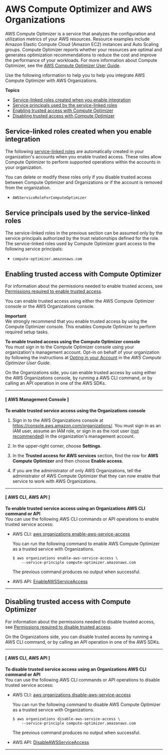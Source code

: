 # AWS Compute Optimizer and AWS Organizations<a name="services-that-can-integrate-compute-optimizer"></a>

AWS Compute Optimizer is a service that analyzes the configuration and utilization metrics of your AWS resources\. Resource examples include Amazon Elastic Compute Cloud \(Amazon EC2\) instances and Auto Scaling groups\. Compute Optimizer reports whether your resources are optimal and generates optimization recommendations to reduce the cost and improve the performance of your workloads\. For more information about Compute Optimizer, see the [AWS Compute Optimizer User Guide](https://docs.aws.amazon.com/compute-optimizer/latest/ug/what-is.html)\.

Use the following information to help you to help you integrate AWS Compute Optimizer with AWS Organizations\.

**Topics**
+ [Service\-linked roles created when you enable integration](#integrate-enable-slr-compute-optimizer)
+ [Service principals used by the service\-linked roles](#integrate-enable-svcprin-compute-optimizer)
+ [Enabling trusted access with Compute Optimizer](#integrate-enable-ta-compute-optimizer)
+ [Disabling trusted access with Compute Optimizer](#integrate-disable-ta-compute-optimizer)

## Service\-linked roles created when you enable integration<a name="integrate-enable-slr-compute-optimizer"></a>

The following [service\-linked roles](https://docs.aws.amazon.com/IAM/latest/UserGuide/using-service-linked-roles.html) are automatically created in your organization's accounts when you enable trusted access\. These roles allow Compute Optimizer to perform supported operations within the accounts in your organization\.

You can delete or modify these roles only if you disable trusted access between Compute Optimizer and Organizations or if the account is removed from the organization\.
+ `AWSServiceRoleForComputeOptimizer`

## Service principals used by the service\-linked roles<a name="integrate-enable-svcprin-compute-optimizer"></a>

The service\-linked roles in the previous section can be assumed only by the service principals authorized by the trust relationships defined for the role\. The service\-linked roles used by Compute Optimizer grant access to the following service principals:
+ `compute-optimizer.amazonaws.com`

## Enabling trusted access with Compute Optimizer<a name="integrate-enable-ta-compute-optimizer"></a>

For information about the permissions needed to enable trusted access, see [Permissions required to enable trusted access](orgs_integrate_services.md#orgs_trusted_access_perms)\.

You can enable trusted access using either the AWS Compute Optimizer console or the AWS Organizations console\.

**Important**  
We strongly recommend that you enable trusted access by using the Compute Optimizer console\. This enables Compute Optimizer to perform required setup tasks\.

**To enable trusted access using the Compute Optimizer console**  
You must sign in to the Compute Optimizer console using your organization's management account\. Opt\-in on behalf of your organization by following the instructions at [Opting in your Account](https://docs.aws.amazon.com/compute-optimizer/latest/ug/getting-started.html#account-opt-in) in the *AWS Compute Optimizer User Guide*\.

On the Organizations side, you can enable trusted access by using either the AWS Organizations console, by running a AWS CLI command, or by calling an API operation in one of the AWS SDKs\.

------
#### [ AWS Management Console ]

**To enable trusted service access using the Organizations console**

1. Sign in to the AWS Organizations console at [https://console\.aws\.amazon\.com/organizations/](https://console.aws.amazon.com/organizations/)\. You must sign in as an IAM user, assume an IAM role, or sign in as the root user \([not recommended](https://docs.aws.amazon.com/IAM/latest/UserGuide/best-practices.html#lock-away-credentials)\) in the organization's management account\. 

1. In the upper\-right corner, choose **Settings**\.

1. In the **Trusted access for AWS services** section, find the row for **AWS Compute Optimizer** and then choose **Enable access**\.

1. If you are the administrator of only AWS Organizations, tell the administrator of AWS Compute Optimizer that they can now enable that service to work with AWS Organizations\.

------
#### [ AWS CLI, AWS API ]

**To enable trusted service access using an Organizations AWS CLI command or API**  
You can use the following AWS CLI commands or API operations to enable trusted service access:
+ AWS CLI: [aws organizations enable\-aws\-service\-access](https://docs.aws.amazon.com/cli/latest/reference/organizations/enable-aws-service-access.html)

  You can run the following command to enable AWS Compute Optimizer as a trusted service with Organizations\.

  ```
  $ aws organizations enable-aws-service-access \ 
      --service-principle compute-optimizer.amazonaws.com
  ```

  The previous command produces no output when successful\.
+ AWS API: [EnableAWSServiceAccess](https://docs.aws.amazon.com/organizations/latest/APIReference/API_EnableAWSServiceAccess.html)

------

## Disabling trusted access with Compute Optimizer<a name="integrate-disable-ta-compute-optimizer"></a>

For information about the permissions needed to disable trusted access, see [Permissions required to disable trusted access](orgs_integrate_services.md#orgs_trusted_access_disable_perms)\.

On the Organizations side, you can disable trusted access by running a AWS CLI command, or by calling an API operation in one of the AWS SDKs\.

------
#### [ AWS CLI, AWS API ]

**To disable trusted service access using an Organizations AWS CLI command or API**  
You can use the following AWS CLI commands or API operations to disable trusted service access:
+ AWS CLI: [aws organizations disable\-aws\-service\-access](https://docs.aws.amazon.com/cli/latest/reference/organizations/disable-aws-service-access.html)

  You can run the following command to disable AWS Compute Optimizer as a trusted service with Organizations\.

  ```
  $ aws organizations disable-aws-service-access \
      --service-principle compute-optimizer.amazonaws.com
  ```

  The previous command produces no output when successful\.
+ AWS API: [DisableAWSServiceAccess](https://docs.aws.amazon.com/organizations/latest/APIReference/API_DisableAWSServiceAccess.html)

------